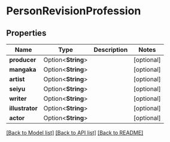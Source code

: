 # PersonRevisionProfession

## Properties

Name | Type | Description | Notes
------------ | ------------- | ------------- | -------------
**producer** | Option<**String**> |  | [optional]
**mangaka** | Option<**String**> |  | [optional]
**artist** | Option<**String**> |  | [optional]
**seiyu** | Option<**String**> |  | [optional]
**writer** | Option<**String**> |  | [optional]
**illustrator** | Option<**String**> |  | [optional]
**actor** | Option<**String**> |  | [optional]

[[Back to Model list]](../README.md#documentation-for-models) [[Back to API list]](../README.md#documentation-for-api-endpoints) [[Back to README]](../README.md)


